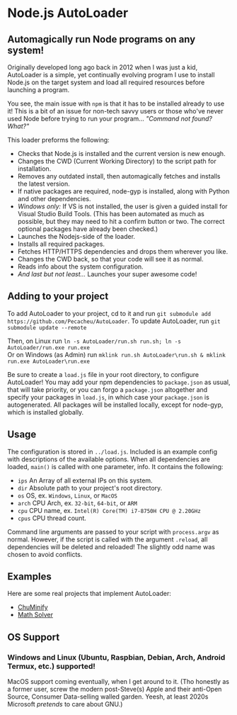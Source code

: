 # Node.js AutoLoader
## Automagically run Node programs on any system!

Originally developed long ago back in 2012 when I was just a kid, AutoLoader is a simple, yet continually evolving program I use to install Node.js on the target system and load all required resources before launching a program.

You see, the main issue with `npm` is that it has to be installed already to use it! This is a bit of an issue for non-tech savvy users or those who've never used Node before trying to run your program... *"Command not found? What?"*

This loader preforms the following:
- Checks that Node.js is installed and the current version is new enough.
- Changes the CWD (Current Working Directory) to the script path for installation.
- Removes any outdated install, then automagically fetches and installs the latest version.
- If native packages are required, node-gyp is installed, along with Python and other dependencies.
- *Windows only:* If VS is not installed, the user is given a guided install for Visual Studio Build Tools. (This has been automated as much as possible, but they may need to hit a confirm button or two. The correct optional packages have already been checked.)
- Launches the Nodejs-side of the loader.
- Installs all required packages.
- Fetches HTTP/HTTPS dependencies and drops them wherever you like.
- Changes the CWD back, so that your code will see it as normal.
- Reads info about the system configuration.
- *And last but not least...* Launches your super awesome code!

## Adding to your project

To add AutoLoader to your project, cd to it and run `git submodule add https://github.com/Pecacheu/AutoLoader`. To update AutoLoader, run `git submodule update --remote`

Then, on Linux run `ln -s AutoLoader/run.sh run.sh; ln -s AutoLoader/run.exe run.exe`\
Or on Windows (as Admin) run `mklink run.sh AutoLoader\run.sh & mklink run.exe AutoLoader\run.exe`

Be sure to create a `load.js` file in your root directory, to configure AutoLoader! You may add your npm dependencies to `package.json` as usual, that will take priority, or you can forgo a `package.json` altogether and specify your packages in `load.js`, in which case your `package.json` is autogenerated. All packages will be installed locally, except for node-gyp, which is installed globally.

## Usage

The configuration is stored in `../load.js`. Included is an example config with descriptions of the available options. When all dependencies are loaded, `main()` is called with one parameter, info. It contains the following:

- `ips` An Array of all external IPs on this system.
- `dir` Absolute path to your project's root directory.
- `os` OS, ex. `Windows`, `Linux`, or `MacOS`
- `arch` CPU Arch, ex. `32-bit`, `64-bit`, or `ARM`
- `cpu` CPU name, ex. `Intel(R) Core(TM) i7-8750H CPU @ 2.20GHz`
- `cpus` CPU thread count.

Command line arguments are passed to your script with `process.argv` as normal. However, if the script is called with the argument `.reload`, all dependencies will be deleted and reloaded! The slightly odd name was chosen to avoid conflicts.

## Examples

Here are some real projects that implement AutoLoader:

- [ChuMinify](https://github.com/Pecacheu/Minifier)
- [Math Solver](https://github.com/Pecacheu/Solver)

## OS Support

### Windows and Linux (Ubuntu, Raspbian, Debian, Arch, Android Termux, etc.) supported!

MacOS support coming eventually, when I get around to it. (Tho honestly as a former user, screw the modern post-Steve(s) Apple and their anti-Open Source, Consumer Data-selling walled garden. Yeesh, at least 2020s Microsoft *pretends* to care about GNU.)